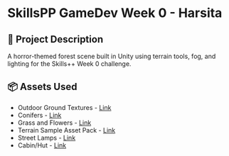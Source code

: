 # SkillsPP GameDev Week 0 - Harsita

## 🌲 Project Description

A horror-themed forest scene built in Unity using terrain tools, fog, and lighting for the Skills++ Week 0 challenge.

## 📦 Assets Used

- Outdoor Ground Textures - [Link](https://assetstore.unity.com/packages/2d/textures-materials/floors/outdoor-ground-textures-12555)
- Conifers - [Link](https://assetstore.unity.com/packages/3d/vegetation/trees/conifers-botd-142076)
- Grass and Flowers - [Link](https://assetstore.unity.com/packages/2d/textures-materials/nature/grass-and-flowers-pack-1-17100)
- Terrain Sample Asset Pack - [Link](https://assetstore.unity.com/packages/3d/environments/landscapes/terrain-sample-asset-pack-145808)
- Street Lamps - [Link](https://assetstore.unity.com/packages/3d/props/exterior/street-lamps-165658)
- Cabin/Hut - [Link](https://assetstore.unity.com/packages/3d/environments/cozy-mountain-cabin-pbr-156755)


